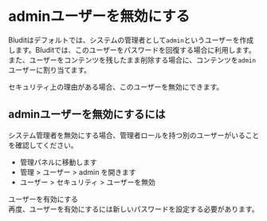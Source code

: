 # adminユーザーを無効にする
<!-- position: 1 -->

Bluditはデフォルトでは、システムの管理者として`admin`というユーザーを作成します。Bluditでは、このユーザーをパスワードを回復する場合に利用します。また、ユーザーをコンテンツを残したまま削除する場合に、コンテンツを`admin`ユーザーに割り当てます。

セキュリティ上の理由がある場合、このユーザーを無効にできます。

## adminユーザーを無効にするには
システム管理者を無効にする場合、管理者ロールを持つ別のユーザーがいることを確認してください。

- 管理パネルに移動します
- 管理 > ユーザー > admin を開きます
- ユーザー > セキュリティ > ユーザーを無効

<div class="note">
<div class="title">ユーザーを有効にする</div>
再度、ユーザーを有効にするには新しいパスワードを設定する必要があります。
</div>
